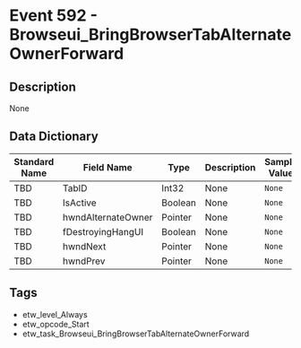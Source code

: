 # Event 592 - Browseui_BringBrowserTabAlternateOwnerForward

## Description
None

## Data Dictionary
|Standard Name|Field Name|Type|Description|Sample Value|
|---|---|---|---|---|
|TBD|TabID|Int32|None|`None`|
|TBD|IsActive|Boolean|None|`None`|
|TBD|hwndAlternateOwner|Pointer|None|`None`|
|TBD|fDestroyingHangUI|Boolean|None|`None`|
|TBD|hwndNext|Pointer|None|`None`|
|TBD|hwndPrev|Pointer|None|`None`|

## Tags
* etw_level_Always
* etw_opcode_Start
* etw_task_Browseui_BringBrowserTabAlternateOwnerForward